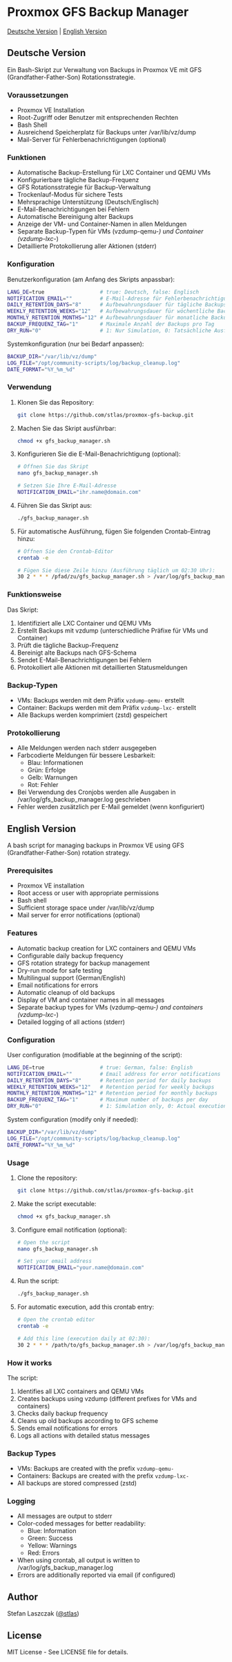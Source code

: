 # Proxmox GFS Backup Manager

[Deutsche Version](#deutsche-version) | [English Version](#english-version)

## Deutsche Version

Ein Bash-Skript zur Verwaltung von Backups in Proxmox VE mit GFS (Grandfather-Father-Son) Rotationsstrategie.

### Voraussetzungen

- Proxmox VE Installation
- Root-Zugriff oder Benutzer mit entsprechenden Rechten
- Bash Shell
- Ausreichend Speicherplatz für Backups unter /var/lib/vz/dump
- Mail-Server für Fehlerbenachrichtigungen (optional)

### Funktionen

- Automatische Backup-Erstellung für LXC Container und QEMU VMs
- Konfigurierbare tägliche Backup-Frequenz
- GFS Rotationsstrategie für Backup-Verwaltung
- Trockenlauf-Modus für sichere Tests
- Mehrsprachige Unterstützung (Deutsch/Englisch)
- E-Mail-Benachrichtigungen bei Fehlern
- Automatische Bereinigung alter Backups
- Anzeige der VM- und Container-Namen in allen Meldungen
- Separate Backup-Typen für VMs (vzdump-qemu-*) und Container (vzdump-lxc-*)
- Detaillierte Protokollierung aller Aktionen (stderr)

### Konfiguration

Benutzerkonfiguration (am Anfang des Skripts anpassbar):
```bash
LANG_DE=true                  # true: Deutsch, false: Englisch
NOTIFICATION_EMAIL=""         # E-Mail-Adresse für Fehlerbenachrichtigungen
DAILY_RETENTION_DAYS="8"      # Aufbewahrungsdauer für tägliche Backups
WEEKLY_RETENTION_WEEKS="12"   # Aufbewahrungsdauer für wöchentliche Backups
MONTHLY_RETENTION_MONTHS="12" # Aufbewahrungsdauer für monatliche Backups
BACKUP_FREQUENZ_TAG="1"       # Maximale Anzahl der Backups pro Tag
DRY_RUN="0"                   # 1: Nur Simulation, 0: Tatsächliche Ausführung
```

Systemkonfiguration (nur bei Bedarf anpassen):
```bash
BACKUP_DIR="/var/lib/vz/dump"
LOG_FILE="/opt/community-scripts/log/backup_cleanup.log"
DATE_FORMAT="%Y_%m_%d"
```

### Verwendung

1. Klonen Sie das Repository:
   ```bash
   git clone https://github.com/stlas/proxmox-gfs-backup.git
   ```

2. Machen Sie das Skript ausführbar:
   ```bash
   chmod +x gfs_backup_manager.sh
   ```

3. Konfigurieren Sie die E-Mail-Benachrichtigung (optional):
   ```bash
   # Öffnen Sie das Skript
   nano gfs_backup_manager.sh

   # Setzen Sie Ihre E-Mail-Adresse
   NOTIFICATION_EMAIL="ihr.name@domain.com"
   ```

4. Führen Sie das Skript aus:
   ```bash
   ./gfs_backup_manager.sh
   ```

5. Für automatische Ausführung, fügen Sie folgenden Crontab-Eintrag hinzu:
   ```bash
   # Öffnen Sie den Crontab-Editor
   crontab -e

   # Fügen Sie diese Zeile hinzu (Ausführung täglich um 02:30 Uhr):
   30 2 * * * /pfad/zu/gfs_backup_manager.sh > /var/log/gfs_backup_manager.log 2>&1
   ```

### Funktionsweise

Das Skript:
1. Identifiziert alle LXC Container und QEMU VMs
2. Erstellt Backups mit vzdump (unterschiedliche Präfixe für VMs und Container)
3. Prüft die tägliche Backup-Frequenz
4. Bereinigt alte Backups nach GFS-Schema
5. Sendet E-Mail-Benachrichtigungen bei Fehlern
6. Protokolliert alle Aktionen mit detaillierten Statusmeldungen

### Backup-Typen

- VMs: Backups werden mit dem Präfix `vzdump-qemu-` erstellt
- Container: Backups werden mit dem Präfix `vzdump-lxc-` erstellt
- Alle Backups werden komprimiert (zstd) gespeichert

### Protokollierung

- Alle Meldungen werden nach stderr ausgegeben
- Farbcodierte Meldungen für bessere Lesbarkeit:
  - Blau: Informationen
  - Grün: Erfolge
  - Gelb: Warnungen
  - Rot: Fehler
- Bei Verwendung des Cronjobs werden alle Ausgaben in /var/log/gfs_backup_manager.log geschrieben
- Fehler werden zusätzlich per E-Mail gemeldet (wenn konfiguriert)

## English Version

A bash script for managing backups in Proxmox VE using GFS (Grandfather-Father-Son) rotation strategy.

### Prerequisites

- Proxmox VE installation
- Root access or user with appropriate permissions
- Bash shell
- Sufficient storage space under /var/lib/vz/dump
- Mail server for error notifications (optional)

### Features

- Automatic backup creation for LXC containers and QEMU VMs
- Configurable daily backup frequency
- GFS rotation strategy for backup management
- Dry-run mode for safe testing
- Multilingual support (German/English)
- Email notifications for errors
- Automatic cleanup of old backups
- Display of VM and container names in all messages
- Separate backup types for VMs (vzdump-qemu-*) and containers (vzdump-lxc-*)
- Detailed logging of all actions (stderr)

### Configuration

User configuration (modifiable at the beginning of the script):
```bash
LANG_DE=true                  # true: German, false: English
NOTIFICATION_EMAIL=""         # Email address for error notifications
DAILY_RETENTION_DAYS="8"      # Retention period for daily backups
WEEKLY_RETENTION_WEEKS="12"   # Retention period for weekly backups
MONTHLY_RETENTION_MONTHS="12" # Retention period for monthly backups
BACKUP_FREQUENZ_TAG="1"       # Maximum number of backups per day
DRY_RUN="0"                   # 1: Simulation only, 0: Actual execution
```

System configuration (modify only if needed):
```bash
BACKUP_DIR="/var/lib/vz/dump"
LOG_FILE="/opt/community-scripts/log/backup_cleanup.log"
DATE_FORMAT="%Y_%m_%d"
```

### Usage

1. Clone the repository:
   ```bash
   git clone https://github.com/stlas/proxmox-gfs-backup.git
   ```

2. Make the script executable:
   ```bash
   chmod +x gfs_backup_manager.sh
   ```

3. Configure email notification (optional):
   ```bash
   # Open the script
   nano gfs_backup_manager.sh

   # Set your email address
   NOTIFICATION_EMAIL="your.name@domain.com"
   ```

4. Run the script:
   ```bash
   ./gfs_backup_manager.sh
   ```

5. For automatic execution, add this crontab entry:
   ```bash
   # Open the crontab editor
   crontab -e

   # Add this line (execution daily at 02:30):
   30 2 * * * /path/to/gfs_backup_manager.sh > /var/log/gfs_backup_manager.log 2>&1
   ```

### How it works

The script:
1. Identifies all LXC containers and QEMU VMs
2. Creates backups using vzdump (different prefixes for VMs and containers)
3. Checks daily backup frequency
4. Cleans up old backups according to GFS scheme
5. Sends email notifications for errors
6. Logs all actions with detailed status messages

### Backup Types

- VMs: Backups are created with the prefix `vzdump-qemu-`
- Containers: Backups are created with the prefix `vzdump-lxc-`
- All backups are stored compressed (zstd)

### Logging

- All messages are output to stderr
- Color-coded messages for better readability:
  - Blue: Information
  - Green: Success
  - Yellow: Warnings
  - Red: Errors
- When using crontab, all output is written to /var/log/gfs_backup_manager.log
- Errors are additionally reported via email (if configured)

## Author

Stefan Laszczak ([@stlas](https://github.com/stlas))

## License

MIT License - See LICENSE file for details.
